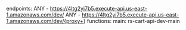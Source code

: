 endpoints:
  ANY - <https://4ltg2yi7b5.execute-api.us-east-1.amazonaws.com/dev/>
  ANY - <https://4ltg2yi7b5.execute-api.us-east-1.amazonaws.com/dev/{proxy+>}
functions:
  main: rs-cart-api-dev-main
